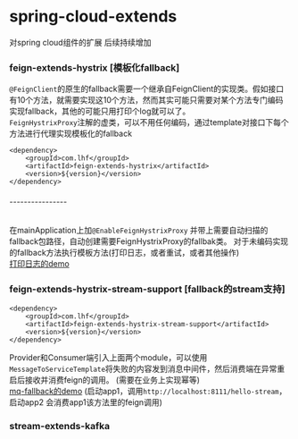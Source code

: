 # spring-cloud-extends
对spring cloud组件的扩展 后续持续增加 <br> 

### feign-extends-hystrix [模板化fallback]
`@FeignClient`的原生的fallback需要一个继承自FeignClient的实现类。假如接口有10个方法，就需要实现这10个方法，然而其实可能只需要对某个方法专门编码
实现fallback，其他的可能只用打印个log就可以了。</br>
`FeignHystrixProxy`注解的虚类，可以不用任何编码，通过template对接口下每个方法进行代理实现模板化的fallback
```maven
<dependency>
    <groupId>com.lhf</groupId>
    <artifactId>feign-extends-hystrix</artifactId>
    <version>${version}</version>
</dependency>
```
###### ----------------
在mainApplication上加`@EnableFeignHystrixProxy` 并带上需要自动扫描的fallback包路径，自动创建需要FeignHystrixProxy的fallbak类。
对于未编码实现的fallback方法执行模板方法(打印日志，或者重试，或者其他操作) </br>
[打印日志的demo](https://github.com/lhf87/spring-cloud-extends/blob/master/feign-extends/feign-extends-hystrix/src/test/java/com/lhf/test/feign/app1/controller/FeignController.java)

### feign-extends-hystrix-stream-support [fallback的stream支持]
```maven
<dependency>
    <groupId>com.lhf</groupId>
    <artifactId>feign-extends-hystrix-stream-support</artifactId>
    <version>${version}</version>
</dependency>
```
Provider和Consumer端引入上面两个module，可以使用`MessageToServiceTemplate`将失败的内容发到消息中间件，然后消费端在异常重启后接收并消费feign的调用。
(需要在业务上实现幂等) </br>
[mq-fallback的demo](https://github.com/lhf87/spring-cloud-extends/tree/master/feign-extends/feign-extends-hystrix/src/test/java/com/lhf/test/feign)
(启动app1，调用`http://localhost:8111/hello-stream`，启动app2 会消费app1该方法里的feign调用)

### stream-extends-kafka
